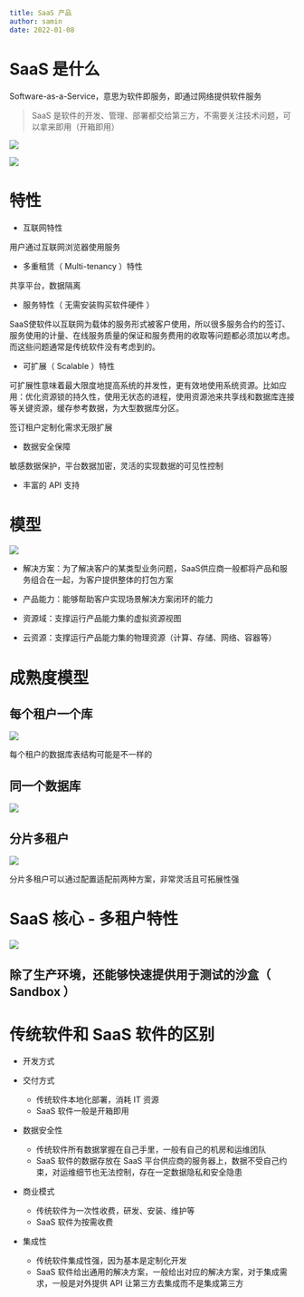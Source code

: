 ```yaml
title: SaaS 产品
author: samin
date: 2022-01-08
```

# SaaS 是什么

Software-as-a-Service，意思为软件即服务，即通过网络提供软件服务

> SaaS 是软件的开发、管理、部署都交给第三方，不需要关注技术问题，可以拿来即用（开箱即用）

![](https://raw.githubusercontent.com/SaminZou/pic-repo/master/BlogPicture/SaaS%20vs%20PaasS%20vs%20IaaS.png)

![](https://raw.githubusercontent.com/SaminZou/pic-repo/master/BlogPicture/SaaS%20vs%20PaasS%20vs%20IaaS%202.png)

# 特性

- 互联网特性

用户通过互联网浏览器使用服务

- 多重租赁（ Multi-tenancy ）特性

共享平台，数据隔离

- 服务特性（ 无需安装购买软件硬件 ）

SaaS使软件以互联网为载体的服务形式被客户使用，所以很多服务合约的签订、服务使用的计量、在线服务质量的保证和服务费用的收取等问题都必须加以考虑。而这些问题通常是传统软件没有考虑到的。

- 可扩展（ Scalable ）特性

可扩展性意味着最大限度地提高系统的并发性，更有效地使用系统资源。比如应用：优化资源锁的持久性，使用无状态的进程，使用资源池来共享线和数据库连接等关键资源，缓存参考数据，为大型数据库分区。

签订租户定制化需求无限扩展

- 数据安全保障

敏感数据保护，平台数据加密，灵活的实现数据的可见性控制

- 丰富的 API 支持

# 模型

![](https://raw.githubusercontent.com/SaminZou/pic-repo/master/BlogPicture/%E5%A4%9A%E7%A7%9F%E6%88%B7%E4%B8%9A%E5%8A%A1%E6%A8%A1%E5%9E%8B.png)

- 解决方案：为了解决客户的某类型业务问题，SaaS供应商一般都将产品和服务组合在一起，为客户提供整体的打包方案

- 产品能力：能够帮助客户实现场景解决方案闭环的能力

- 资源域：支撑运行产品能力集的虚拟资源视图

- 云资源：支撑运行产品能力集的物理资源（计算、存储、网络、容器等）

# 成熟度模型

## 每个租户一个库

![](https://raw.githubusercontent.com/SaminZou/pic-repo/master/BlogPicture/SaaS资源模型1.png)

每个租户的数据库表结构可能是不一样的

## 同一个数据库

![](https://raw.githubusercontent.com/SaminZou/pic-repo/master/BlogPicture/SaaS资源模型2.png)

## 分片多租户

![](https://raw.githubusercontent.com/SaminZou/pic-repo/master/BlogPicture/SaaS资源模型3.png)

分片多租户可以通过配置适配前两种方案，非常灵活且可拓展性强

# SaaS 核心 - 多租户特性

![](https://raw.githubusercontent.com/SaminZou/pic-repo/master/BlogPicture/SaaS%20核心-多租户特性.png)

## 除了生产环境，还能够快速提供用于测试的沙盒（ Sandbox ）

# 传统软件和 SaaS 软件的区别

- 开发方式

- 交付方式
  - 传统软件本地化部署，消耗 IT 资源
  - SaaS 软件一般是开箱即用

- 数据安全性
  - 传统软件所有数据掌握在自己手里，一般有自己的机房和运维团队
  - SaaS 软件的数据存放在 SaaS 平台供应商的服务器上，数据不受自己约束，对运维细节也无法控制，存在一定数据隐私和安全隐患

- 商业模式
  - 传统软件为一次性收费，研发、安装、维护等
  - SaaS 软件为按需收费

- 集成性
  - 传统软件集成性强，因为基本是定制化开发
  - SaaS 软件给出通用的解决方案，一般给出对应的解决方案，对于集成需求，一般是对外提供 API 让第三方去集成而不是集成第三方
